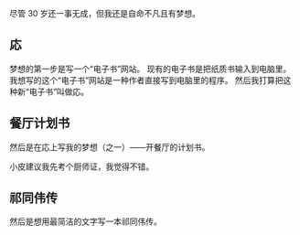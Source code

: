 尽管 30 岁还一事无成，但我还是自命不凡且有梦想。

## 応
梦想的第一步是写一个“电子书”网站。
现有的电子书是把纸质书输入到电脑里。
我想写的这个“电子书”网站是一种作者直接写到电脑里的程序。
然后我打算把这种新“电子书”叫做応。

## 餐厅计划书
然后是在応上写我的梦想（之一）——开餐厅的计划书。

小皮建议我先考个厨师证，我觉得不错。

## 祁同伟传
然后是想用最简洁的文字写一本祁同伟传。
